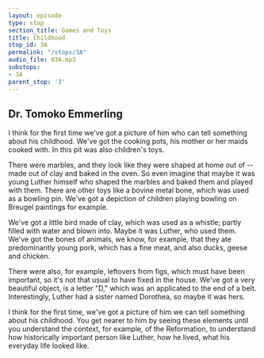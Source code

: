 ```yaml
---
layout: episode
type: stop
section_title: Games and Toys
title: Childhood
stop_id: 3A
permalink: "/stops/3A"
audio_file: 03A.mp3
substops:
- 3A
parent_stop: '3'
---
```


## Dr. Tomoko Emmerling

I think for the first time we've got a picture of him who can tell something about his childhood. We've got the cooking pots, his mother or her maids cooked with. In this pit was also children's toys.

There were marbles, and they look like they were shaped at home out of -- made out of clay and baked in the oven. So even imagine that maybe it was young Luther himself who shaped the marbles and baked them and played with them. There are other toys like a bovine metal bone, which was used as a bowling pin. We've got a depiction of children playing bowling on Breugel paintings for example.

We've got a little bird made of clay, which was used as a whistle; partly filled with water and blown into. Maybe it was Luther, who used them. We've got the bones of animals, we know, for example, that they ate predominantly young pork, which has a fine meat, and also ducks, geese and chicken.

There were also, for example, leftovers from figs, which must have been important, so it's not that usual to have fixed in the house. We've got a very beautiful object, is a letter "D," which was an applicated to the end of a belt. Interestingly, Luther had a sister named Dorothea, so maybe it was hers.

I think for the first time, we've got a picture of him we can tell something about his childhood. You get nearer to him by seeing these elements until you understand the context, for example, of the Reformation, to understand how historically important person like Luther, how he lived, what his everyday life looked like.

